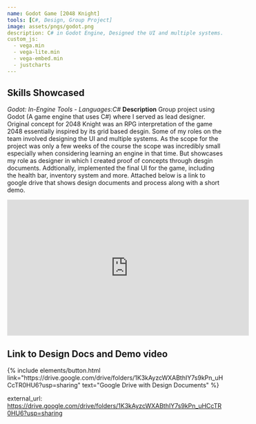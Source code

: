 ```yaml
---
name: Godot Game [2048 Knight]
tools: [C#, Design, Group Project]
image: assets/pngs/godot.png
description: C# in Godot Engine, Designed the UI and multiple systems.
custom_js:
  - vega.min
  - vega-lite.min
  - vega-embed.min
  - justcharts
---
```

## Skills Showcased
*Godot:* *In-Engine Tools* 
*- Languages:C#*
**Description**
Group project using Godot (A game engine that uses C#) where I served as lead designer. Original concept for 2048 Knight was an RPG interpretation of the game 2048 essentially inspired by its grid based desgin. Some of my roles on the team involved designing the UI and multiple systems. As the scope for the project was only a few weeks of the course the scope was incredibly small especially when considering learning an engine in that time. But showcases my role as designer in which I created proof of concepts through desgin documents. Addtionally, implemented the final UI for the game, including the health bar, inventory system and more. Attached below is a link to google drive that shows design documents and process along with a short demo.

<iframe width="560" height="315"
    src="https://youtu.be/8eQsWIewl-M"
    frameborder="0"
    allowfullscreen>
</iframe>




## Link to Design Docs and Demo video
<div class="left">
{% include elements/button.html link="https://drive.google.com/drive/folders/1K3kAyzcWXABthIY7s9kPn_uHCcTR0HU6?usp=sharing" text="Google Drive with Design Documents" %}
</div>






external_url: https://drive.google.com/drive/folders/1K3kAyzcWXABthIY7s9kPn_uHCcTR0HU6?usp=sharing
